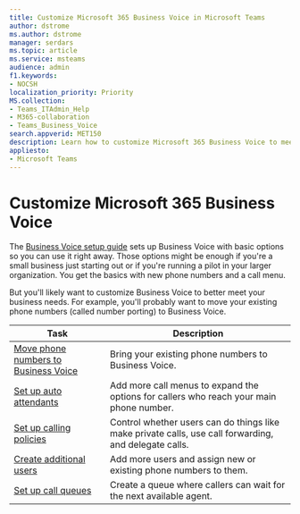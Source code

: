 ```yaml
---
title: Customize Microsoft 365 Business Voice in Microsoft Teams
author: dstrome 
ms.author: dstrome
manager: serdars
ms.topic: article
ms.service: msteams
audience: admin
f1.keywords:
- NOCSH
localization_priority: Priority
MS.collection: 
- Teams_ITAdmin_Help
- M365-collaboration
- Teams_Business_Voice
search.appverid: MET150
description: Learn how to customize Microsoft 365 Business Voice to meet the specific needs of your organization.
appliesto: 
- Microsoft Teams
---
```


# Customize Microsoft 365 Business Voice

The [Business Voice setup guide](set-up-overview.md) sets up Business Voice with basic options so you can use it right away. Those options might be enough if you're a small business just starting out or if you're running a pilot in your larger organization. You get the basics with new phone numbers and a call menu.

But you'll likely want to customize Business Voice to better meet your business needs. For example, you'll probably want to move your existing phone numbers (called number porting) to Business Voice.

| Task                                                          | Description                                                                                          |
|---------------------------------------------------------------|------------------------------------------------------------------------------------------------------|
| [Move phone numbers to Business Voice](port-phone-numbers.md) | Bring your existing phone numbers to Business Voice.                                                 |
| [Set up auto attendants](./create-a-phone-system-auto-attendant-smb.md)           | Add more call menus to expand the options for callers who reach your main phone number.        |
| [Set up calling policies](set-up-policies.md)                 | Control whether users can do things like make private calls, use call forwarding, and delegate calls.        |
| [Create additional users](create-users.md)                    | Add more users and assign new or existing phone numbers to them.                                     |
| [Set up call queues](./create-a-phone-system-call-queue-smb.md)                   | Create a queue where callers can wait for the next available agent.                                  |